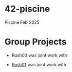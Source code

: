 # 42-piscine
Piscine Feb 2025

# Group Projects

* Rush00 was joint work with 
* [Rush01] was joint work with

  [Rush01]: https://github.com/rciak/42-piscine/wiki/Rush-01
